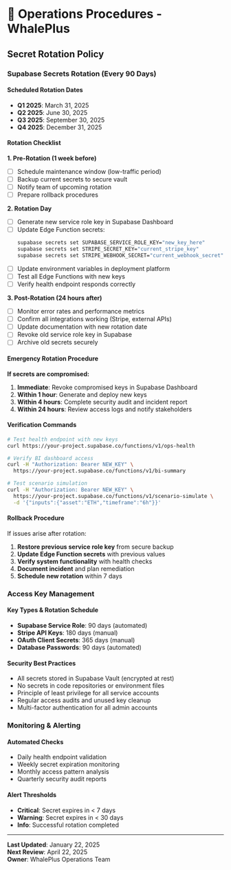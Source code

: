 # 🔐 Operations Procedures - WhalePlus

## Secret Rotation Policy

### **Supabase Secrets Rotation (Every 90 Days)**

#### **Scheduled Rotation Dates**
- **Q1 2025**: March 31, 2025
- **Q2 2025**: June 30, 2025  
- **Q3 2025**: September 30, 2025
- **Q4 2025**: December 31, 2025

#### **Rotation Checklist**

**1. Pre-Rotation (1 week before)**
- [ ] Schedule maintenance window (low-traffic period)
- [ ] Backup current secrets to secure vault
- [ ] Notify team of upcoming rotation
- [ ] Prepare rollback procedures

**2. Rotation Day**
- [ ] Generate new service role key in Supabase Dashboard
- [ ] Update Edge Function secrets:
  ```bash
  supabase secrets set SUPABASE_SERVICE_ROLE_KEY="new_key_here"
  supabase secrets set STRIPE_SECRET_KEY="current_stripe_key"
  supabase secrets set STRIPE_WEBHOOK_SECRET="current_webhook_secret"
  ```
- [ ] Update environment variables in deployment platform
- [ ] Test all Edge Functions with new keys
- [ ] Verify health endpoint responds correctly

**3. Post-Rotation (24 hours after)**
- [ ] Monitor error rates and performance metrics
- [ ] Confirm all integrations working (Stripe, external APIs)
- [ ] Update documentation with new rotation date
- [ ] Revoke old service role key in Supabase
- [ ] Archive old secrets securely

#### **Emergency Rotation Procedure**

**If secrets are compromised:**
1. **Immediate**: Revoke compromised keys in Supabase Dashboard
2. **Within 1 hour**: Generate and deploy new keys
3. **Within 4 hours**: Complete security audit and incident report
4. **Within 24 hours**: Review access logs and notify stakeholders

#### **Verification Commands**

```bash
# Test health endpoint with new keys
curl https://your-project.supabase.co/functions/v1/ops-health

# Verify BI dashboard access
curl -H "Authorization: Bearer NEW_KEY" \
  https://your-project.supabase.co/functions/v1/bi-summary

# Test scenario simulation
curl -H "Authorization: Bearer NEW_KEY" \
  https://your-project.supabase.co/functions/v1/scenario-simulate \
  -d '{"inputs":{"asset":"ETH","timeframe":"6h"}}'
```

#### **Rollback Procedure**

If issues arise after rotation:
1. **Restore previous service role key** from secure backup
2. **Update Edge Function secrets** with previous values
3. **Verify system functionality** with health checks
4. **Document incident** and plan remediation
5. **Schedule new rotation** within 7 days

### **Access Key Management**

#### **Key Types & Rotation Schedule**
- **Supabase Service Role**: 90 days (automated)
- **Stripe API Keys**: 180 days (manual)
- **OAuth Client Secrets**: 365 days (manual)
- **Database Passwords**: 90 days (automated)

#### **Security Best Practices**
- All secrets stored in Supabase Vault (encrypted at rest)
- No secrets in code repositories or environment files
- Principle of least privilege for all service accounts
- Regular access audits and unused key cleanup
- Multi-factor authentication for all admin accounts

### **Monitoring & Alerting**

#### **Automated Checks**
- Daily health endpoint validation
- Weekly secret expiration monitoring  
- Monthly access pattern analysis
- Quarterly security audit reports

#### **Alert Thresholds**
- **Critical**: Secret expires in < 7 days
- **Warning**: Secret expires in < 30 days
- **Info**: Successful rotation completed

---

**Last Updated**: January 22, 2025  
**Next Review**: April 22, 2025  
**Owner**: WhalePlus Operations Team